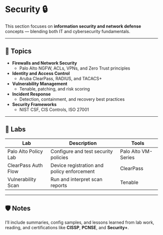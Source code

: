
# Security 🔒
This section focuses on **information security and network defense** concepts — blending both IT and cybersecurity fundamentals.

---

## 🧩 Topics
- **Firewalls and Network Security**
  - Palo Alto NGFW, ACLs, VPNs, and Zero Trust principles
- **Identity and Access Control**
  - Aruba ClearPass, RADIUS, and TACACS+
- **Vulnerability Management**
  - Tenable, patching, and risk scoring
- **Incident Response**
  - Detection, containment, and recovery best practices
- **Security Frameworks**
  - NIST CSF, CIS Controls, ISO 27001

---

## 🧪 Labs
| Lab | Description | Tools |
|-----|--------------|-------|
| Palo Alto Policy Lab | Configure and test security policies | Palo Alto VM-Series |
| ClearPass Auth Flow | Device registration and policy enforcement | ClearPass |
| Vulnerability Scan | Run and interpret scan reports | Tenable |

---

## 🛡️ Notes
I’ll include summaries, config samples, and lessons learned from lab work, reading, and certifications like **CISSP**, **PCNSE**, and **Security+**.
